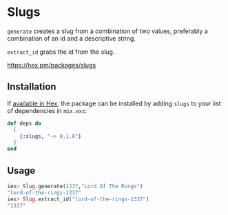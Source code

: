 # Slugs

`generate` creates a slug from a combination of two values, preferably a combination of an id and a descriptive string.

`extract_id` grabs the id from the slug.

https://hex.pm/packages/slugs
## Installation

If [available in Hex](https://hex.pm/docs/publish), the package can be installed
by adding `slugs` to your list of dependencies in `mix.exs`:

```elixir
def deps do
  [
    {:slugs, "~> 0.1.0"}
  ]
end
```

## Usage

```elixir
iex> Slug.generate(1337,"Lord Of The Rings")
"lord-of-the-rings-1337"
iex> Slug.extract_id("lord-of-the-rings-1337")
"1337"
```